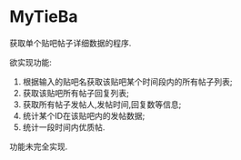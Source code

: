 # MyTieBa
获取单个贴吧帖子详细数据的程序.

欲实现功能:

1. 根据输入的贴吧名获取该贴吧某个时间段内的所有帖子列表;
2. 获取该贴吧所有帖子回复列表;
3. 获取所有帖子发帖人,发帖时间,回复数等信息;
4. 统计某个ID在该贴吧内的发帖数据;
5. 统计一段时间内优质帖.

功能未完全实现.
